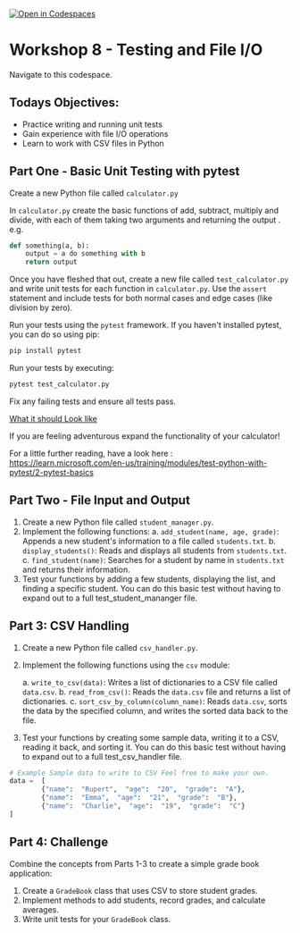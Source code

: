 [![Open in Codespaces](https://classroom.github.com/assets/launch-codespace-2972f46106e565e64193e422d61a12cf1da4916b45550586e14ef0a7c637dd04.svg)](https://classroom.github.com/open-in-codespaces?assignment_repo_id=17281094)
# Workshop 8 - Testing and File I/O

Navigate to this codespace. 

## Todays Objectives:

-   Practice writing and running unit tests
-   Gain experience with file I/O operations
-   Learn to work with CSV files in Python

## Part One - Basic Unit Testing with pytest


Create a new Python file called `calculator.py`

In `calculator.py` create the basic functions of add, subtract, multiply and divide, with each of them taking two arguments and returning the output . e.g.

```python
def something(a, b):
	output = a do something with b
	return output
```
Once you have fleshed that out, create a new file called `test_calculator.py` and write unit tests for each function in `calculator.py`. Use the `assert` statement and include tests for both normal cases and edge cases (like division by zero). 

Run your tests using the `pytest` framework. If you haven't installed pytest, you can do so using pip:

```python
pip install pytest
```
Run your tests by executing:

```python 
pytest test_calculator.py
```
Fix any failing tests and ensure all tests pass.

[What it should Look like](https://imgur.com/a/gGfM5Jb)

If you are feeling adventurous expand the functionality of your calculator!

For a little further reading, have a look here : https://learn.microsoft.com/en-us/training/modules/test-python-with-pytest/2-pytest-basics

## Part Two - File Input and Output

1.  Create a new Python file called `student_manager.py`.
2.  Implement the following functions:
a. `add_student(name, age, grade)`: Appends a new student's information to a file called `students.txt`.
b. `display_students()`: Reads and displays all students from `students.txt`.
c. `find_student(name)`: Searches for a student by name in `students.txt` and returns their information.
3.  Test your functions by adding a few students, displaying the list, and finding a specific student. You can do this basic test without having to expand out to a full test_student_mananger file. 

## Part 3: CSV Handling 

1.  Create a new Python file called `csv_handler.py`.
2.  Implement the following functions using the `csv` module:

	a. `write_to_csv(data)`: Writes a list of dictionaries to a CSV file called `data.csv`.
	b. `read_from_csv()`: Reads the `data.csv` file and returns a list of dictionaries.
	c. `sort_csv_by_column(column_name)`: Reads `data.csv`, sorts the data by the specified column, and writes the sorted data back to the file.
3.  Test your functions by creating some sample data, writing it to a CSV, reading it back, and sorting it. You can do this basic test without having to expand out to a full test_csv_handler file.
```python 
# Example Sample data to write to CSV Feel free to make your own. 
data =  [ 
		{"name":  "Rupert",  "age":  "20",  "grade":  "A"}, 
		{"name":  "Emma",  "age":  "21",  "grade":  "B"}, 
		{"name":  "Charlie",  "age":  "19",  "grade":  "C"}
]
```


## Part 4: Challenge 

Combine the concepts from Parts 1-3 to create a simple grade book application:

1.  Create a `GradeBook` class that uses CSV to store student grades.
2.  Implement methods to add students, record grades, and calculate averages.
3.  Write unit tests for your `GradeBook` class.

